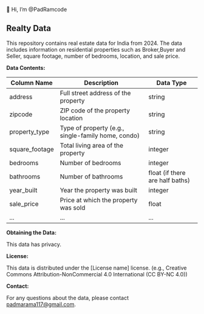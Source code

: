 👋 Hi, I’m @PadRamcode
## Realty Data

This repository contains real estate data for India from 2024. The data includes information on residential properties such as Broker,Buyer and Seller, square footage, number of bedrooms, location, and sale price.

**Data Contents:**

| Column Name | Description | Data Type |
|---|---|---|
| address | Full street address of the property | string |
| zipcode | ZIP code of the property location | string |
| property_type | Type of property (e.g., single-family home, condo) | string |
| square_footage | Total living area of the property | integer |
| bedrooms | Number of bedrooms | integer |
| bathrooms | Number of bathrooms | float (if there are half baths) |
| year_built | Year the property was built | integer |
| sale_price | Price at which the property was sold | float |
| ... | ... | ... |

**Obtaining the Data:**

This data has privacy.

**License:**

This data is distributed under the [License name] license. (e.g., Creative Commons Attribution-NonCommercial 4.0 International (CC BY-NC 4.0))

**Contact:**

For any questions about the data, please contact  padmarama117@gmail.com.

<!---
PadRamcode/PadRamcode is a ✨ special ✨ repository because its `README.md` (this file) appears on your GitHub profile.
You can click the Preview link to take a look at your changes.
--->
